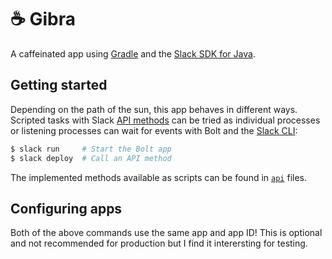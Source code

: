 # ☕️ Gibra

A caffeinated app using [Gradle][gradle] and the [Slack SDK for Java][sdk].

## Getting started

Depending on the path of the sun, this app behaves in different ways. Scripted
tasks with Slack [API methods][methods] can be tried as individual processes or
listening processes can wait for events with Bolt and the [Slack CLI][cli]:

```sh
$ slack run     # Start the Bolt app
$ slack deploy  # Call an API method
```

The implemented methods available as scripts can be found in [`api`][api] files.

## Configuring apps

Both of the above commands use the same app and app ID! This is optional and not
recommended for production but I find it interersting for testing.

[api]: https://github.com/zimeg/slack-sandbox/tree/main/java.sdk.gibra/src/main/java/gibra/api
[cli]: https://api.slack.com/automation/cli
[gradle]: https://docs.gradle.org/current/userguide/what_is_gradle.html
[methods]: https://api.slack.com/methods
[sdk]: https://github.com/slackapi/java-slack-sdk
[installation]: https://slack.dev/java-slack-sdk/guides/web-api-client-setup#build-from-source
